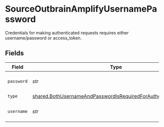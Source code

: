 # SourceOutbrainAmplifyUsernamePassword

Credentials for making authenticated requests requires either username/password or access_token.


## Fields

| Field                                                                                                                                                | Type                                                                                                                                                 | Required                                                                                                                                             | Description                                                                                                                                          |
| ---------------------------------------------------------------------------------------------------------------------------------------------------- | ---------------------------------------------------------------------------------------------------------------------------------------------------- | ---------------------------------------------------------------------------------------------------------------------------------------------------- | ---------------------------------------------------------------------------------------------------------------------------------------------------- |
| `password`                                                                                                                                           | *str*                                                                                                                                                | :heavy_check_mark:                                                                                                                                   | Add Password for authentication.                                                                                                                     |
| `type`                                                                                                                                               | [shared.BothUsernameAndPasswordIsRequiredForAuthenticationRequest](../../models/shared/bothusernameandpasswordisrequiredforauthenticationrequest.md) | :heavy_check_mark:                                                                                                                                   | N/A                                                                                                                                                  |
| `username`                                                                                                                                           | *str*                                                                                                                                                | :heavy_check_mark:                                                                                                                                   | Add Username for authentication.                                                                                                                     |